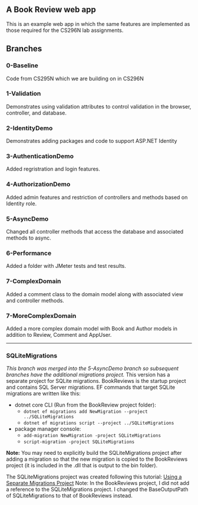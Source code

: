 ## A Book Review web app

This is an example web app in which the same features are implemented as those required for the CS296N lab assignments.

## 

## Branches

### 0-Baseline

Code from CS295N which we are building on in CS296N

### 1-Validation

Demonstrates using validation attributes to control validation in the browser, controller, and database.

### 2-IdentityDemo

Demonstrates adding packages and code to support ASP.NET Identity

### 3-AuthenticationDemo

Added regristration and login features.

### 4-AuthorizationDemo

Added admin features and restriction of controllers and methods based on Identity role.

### 5-AsyncDemo

Changed all controller methods that access the database and associated methods to async.

### 6-Performance

Added a folder with JMeter tests and test results.

### 7-ComplexDomain

Added a comment class to the domain model along with associated view and controller methods.

### 7-MoreComplexDomain

Added a more complex domain model with Book and Author models in addition to Review, Comment and AppUser.

------

### 

### SQLiteMigrations

*This branch was merged into the 5-AsyncDemo branch so subsequent branches have the additional migrations project.*
 This version has a separate project for SQLite migrations. BookReviews is the startup project and contains SQL Server migrations. EF commands that target SQLite migrations are written like this:

- dotnet core CLI (Run from the BookReview project folder):
  - `dotnet ef migrations add NewMigration --project ../SQLiteMigrations`
  - `dotnet ef migrations script --project ../SQLiteMigrations`
- package manager console:
  - `add-migration NewMigration -project SQLiteMigrations`
  - `script-migration -project SQLiteMigrations`

**Note:** You may need to explicitly build  the SQLiteMigrations project after adding a migration so that the new  migration is copied to the BookReviews project (it is included in the  .dll that is output to the bin folder).

The SQLiteMigrations project was created following this tutorial: [Using a Separate Migrations Project](https://docs.microsoft.com/en-us/ef/core/managing-schemas/migrations/projects?tabs=vs) Note: In the BookReviews project, I did not add a reference to the SQLiteMigrations project. I changed the BaseOutputPath of SQLiteMigrations to that of BookReviews instead.


